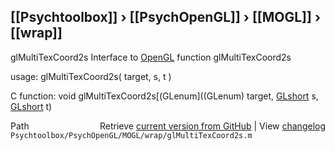 ## [[Psychtoolbox]] &#8250; [[PsychOpenGL]] &#8250; [[MOGL]] &#8250; [[wrap]]

glMultiTexCoord2s  Interface to [OpenGL](OpenGL) function glMultiTexCoord2s  
  
usage:  glMultiTexCoord2s( target, s, t )  
  
C function:  void glMultiTexCoord2s[(GLenum]((GLenum) target, [GLshort](GLshort) s, [GLshort](GLshort) t)  




<div class="code_header" style="text-align:right;">
  <span style="float:left;">Path&nbsp;&nbsp;</span> <span class="counter">Retrieve <a href=
  "https://raw.github.com/Psychtoolbox-3/Psychtoolbox-3/beta/Psychtoolbox/PsychOpenGL/MOGL/wrap/glMultiTexCoord2s.m">current version from GitHub</a> | View <a href=
  "https://github.com/Psychtoolbox-3/Psychtoolbox-3/commits/beta/Psychtoolbox/PsychOpenGL/MOGL/wrap/glMultiTexCoord2s.m">changelog</a></span>
</div>
<div class="code">
  <code>Psychtoolbox/PsychOpenGL/MOGL/wrap/glMultiTexCoord2s.m</code>
</div>


